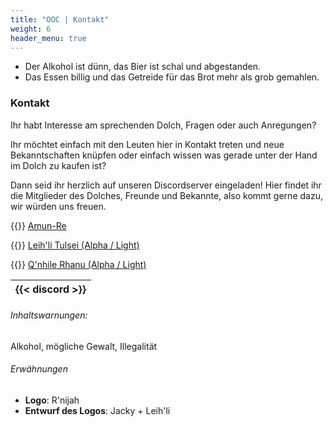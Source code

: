 ```yaml
---
title: "OOC | Kontakt"
weight: 6
header_menu: true
---
```


* Der Alkohol ist dünn, das Bier ist schal und abgestanden. 
* Das Essen billig und das Getreide für das Brot mehr als grob gemahlen.

### Kontakt

Ihr habt Interesse am sprechenden Dolch, Fragen oder auch Anregungen?

Ihr möchtet einfach mit den Leuten hier in Kontakt treten und neue Bekanntschaften knüpfen oder einfach wissen was gerade unter der Hand im Dolch zu kaufen ist?

Dann seid ihr herzlich auf unseren Discordserver eingeladen!
Hier findet ihr die Mitglieder des Dolches, Freunde und Bekannte, also kommt gerne dazu, wir würden uns freuen.

{{<icon class="fa fa-discord-alt">}}&nbsp;[Amun-Re](https://discord.gg/wpaS8qW78J)



{{<icon class="fa fa-address-card">}}&nbsp;[Leih'li Tulsei (Alpha / Light)](https://eu.finalfantasyxiv.com/lodestone/character/38192114/)

{{<icon class="fa fa-address-card">}}&nbsp;[Q'nhile Rhanu (Alpha / Light)](https://eu.finalfantasyxiv.com/lodestone/character/44107915/)

|{{< discord >}}|
|:---:|

###### Inhaltswarnungen:
Alkohol, mögliche Gewalt, Illegalität

###### Erwähnungen
* **Logo**: R'nijah
* **Entwurf des Logos**: Jacky + Leih'li